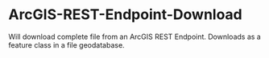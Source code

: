 # ArcGIS-REST-Endpoint-Download
Will download complete file from an ArcGIS REST Endpoint. Downloads as a feature class in a file geodatabase. 
